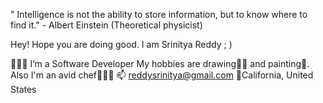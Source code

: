 " Intelligence is not the ability to store information, but to know where to find it."
                                                                          - Albert Einstein
                                                                           (Theoretical physicist)

Hey! Hope you are doing good. 
I am Srinitya Reddy ; )

👩🏻‍💻 I’m a Software Developer 
My hobbies are drawing✍🏼 and painting🎨. Also I'm an avid chef👩🏻‍🍳
📫 reddysrinitya@gmail.com
📍California, United States
